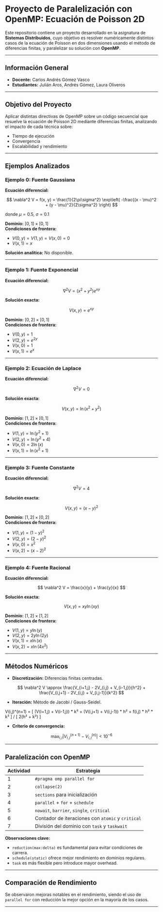 # Proyecto de Paralelización con OpenMP: Ecuación de Poisson 2D

Este repositorio contiene un proyecto desarrollado en la asignatura de **Sistemas Distribuidos**, cuyo objetivo es resolver numéricamente distintos casos de la ecuación de Poisson en dos dimensiones usando el método de diferencias finitas, y paralelizar su solución con **OpenMP**.

---

## Información General

- **Docente:** Carlos Andrés Gómez Vasco  
- **Estudiantes:** Julián Aros, Andrés Gómez, Laura Oliveros  

---

## Objetivo del Proyecto

Aplicar distintas directivas de OpenMP sobre un código secuencial que resuelve la ecuación de Poisson 2D mediante diferencias finitas, analizando el impacto de cada técnica sobre:

- Tiempo de ejecución  
- Convergencia  
- Escalabilidad y rendimiento  

---

## Ejemplos Analizados

### Ejemplo 0: Fuente Gaussiana

**Ecuación diferencial:**

$$
\nabla^2 V = f(x, y) = \frac{1}{2\pi\sigma^2} \exp\left( -\frac{(x - \mu)^2 + (y - \mu)^2}{2\sigma^2} \right)
$$

donde $\mu = 0.5$, $\sigma = 0.1$

**Dominio:** $[0, 1] \times [0, 1]$  
**Condiciones de frontera:**  
- $V(0, y) = V(1, y) = V(x, 0) = 0$  
- $V(x, 1) = x$

**Solución analítica:** No disponible.

---

### Ejemplo 1: Fuente Exponencial

**Ecuación diferencial:**

$$
\nabla^2 V = (x^2 + y^2)e^{xy}
$$

**Solución exacta:**

$$
V(x, y) = e^{xy}
$$

**Dominio:** $[0, 2] \times [0, 1]$  
**Condiciones de frontera:**
- $V(0, y) = 1$  
- $V(2, y) = e^{2y}$  
- $V(x, 0) = 1$  
- $V(x, 1) = e^x$

---

### Ejemplo 2: Ecuación de Laplace

**Ecuación diferencial:**

$$
\nabla^2 V = 0
$$

**Solución exacta:**

$$
V(x, y) = \ln(x^2 + y^2)
$$

**Dominio:** $[1, 2] \times [0, 1]$  
**Condiciones de frontera:**
- $V(1, y) = \ln(y^2 + 1)$  
- $V(2, y) = \ln(y^2 + 4)$  
- $V(x, 0) = 2\ln(x)$  
- $V(x, 1) = \ln(x^2 + 1)$

---

### Ejemplo 3: Fuente Constante

**Ecuación diferencial:**

$$
\nabla^2 V = 4
$$

**Solución exacta:**

$$
V(x, y) = (x - y)^2
$$

**Dominio:** $[1, 2] \times [0, 2]$  
**Condiciones de frontera:**
- $V(1, y) = (1 - y)^2$  
- $V(2, y) = (2 - y)^2$  
- $V(x, 0) = x^2$  
- $V(x, 2) = (x - 2)^2$

---

### Ejemplo 4: Fuente Racional

**Ecuación diferencial:**

$$
\nabla^2 V = \frac{x}{y} + \frac{y}{x}
$$

**Solución exacta:**

$$
V(x, y) = xy \ln(xy)
$$

**Dominio:** $[1, 2] \times [1, 2]$  
**Condiciones de frontera:**
- $V(1, y) = y\ln(y)$  
- $V(2, y) = 2y\ln(2y)$  
- $V(x, 1) = x\ln(x)$  
- $V(x, 2) = x\ln(4x^2)$

---

## Métodos Numéricos

- **Discretización:** Diferencias finitas centradas.

$$
\nabla^2 V \approx \frac{V_{i+1,j} - 2V_{i,j} + V_{i-1,j}}{h^2} + \frac{V_{i,j+1} - 2V_{i,j} + V_{i,j-1}}{k^2}
$$

- **Iteración:** Método de Jacobi / Gauss-Seidel.

V(i,j)^(n+1) = [ (V(i+1,j) + V(i-1,j)) * k² + (V(i,j+1) + V(i,j-1)) * h² + f(i,j) * h² * k² ] / [ 2(h² + k²) ]



- **Criterio de convergencia:**

$$
\max_{i,j} |V^{(n+1)}_{i,j} - V^{(n)}_{i,j}| < 10^{-6}
$$

---

## Paralelización con OpenMP

| Actividad | Estrategia                             |
|----------|----------------------------------------|
| 1        | `#pragma omp parallel for`             |
| 2        | `collapse(2)`                          |
| 3        | `sections` para inicialización         |
| 4        | `parallel` + `for` + `schedule`        |
| 5        | `nowait`, `barrier`, `single`, `critical` |
| 6        | Contador de iteraciones con `atomic` y `critical` |
| 7        | División del dominio con `task` y `taskwait` |

**Observaciones clave:**

- `reduction(max:delta)` es fundamental para evitar condiciones de carrera.
- `schedule(static)` ofrece mejor rendimiento en dominios regulares.
- `task` es más flexible pero introduce mayor overhead.

---

## Comparación de Rendimiento

Se observaron mejoras notables en el rendimiento, siendo el uso de `parallel for` con reducción la mejor opción en la mayoría de los casos.

---

